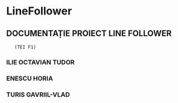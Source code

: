 # LineFollower

## DOCUMENTAȚIE  PROIECT LINE FOLLOWER
       (TEI F1)
### ILIE OCTAVIAN TUDOR
### ENESCU HORIA
### TURIS GAVRIIL-VLAD
